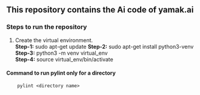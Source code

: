 ## This repository contains the Ai code of yamak.ai

### Steps to run the repository
 
1. Create the virtual environment.<br/>
    **Step-1:** sudo apt-get update
    **Step-2:** sudo apt-get install python3-venv <br/>
    **Step-3:** python3 -m venv virtual_env <br/>
    **Step-4:** source virtual_env/bin/activate


#### Command to run pylint only for a directory
```
    pylint <directory name>
```    
